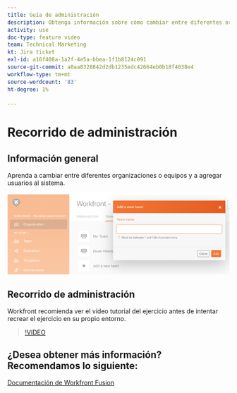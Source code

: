 ```yaml
---
title: Guía de administración
description: Obtenga información sobre cómo cambiar entre diferentes organizaciones o equipos y agregar usuarios al sistema en [!DNL Adobe Workfront Fusion].
activity: use
doc-type: feature video
team: Technical Marketing
kt: Jira ticket
exl-id: a16f408a-1a2f-4e5a-bbea-1f1b8124c091
source-git-commit: a0aa8328842d2db1235edc42664eb0b18f4038e4
workflow-type: tm+mt
source-wordcount: '83'
ht-degree: 1%

---
```


# Recorrido de administración

## Información general

Aprenda a cambiar entre diferentes organizaciones o equipos y a agregar usuarios al sistema.

![Imagen de un escenario con gestión de errores](assets/workfront-fusion-administration-1.png)

## Recorrido de administración

Workfront recomienda ver el vídeo tutorial del ejercicio antes de intentar recrear el ejercicio en su propio entorno.

>[!VIDEO](https://video.tv.adobe.com/v/335310/?quality=12)

## ¿Desea obtener más información? Recomendamos lo siguiente:

[Documentación de Workfront Fusion](https://experienceleague.adobe.com/docs/workfront/using/adobe-workfront-fusion/workfront-fusion-2.html?lang=en)
